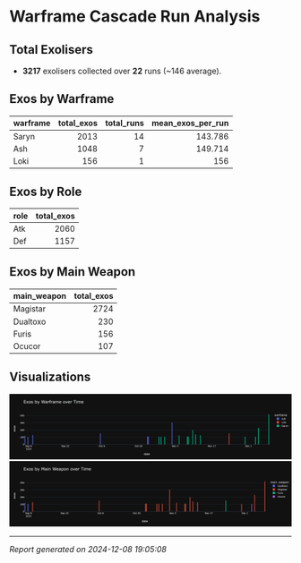 # Warframe Cascade Run Analysis

## Total Exolisers
- **3217** exolisers collected over **22** runs (~146 average).

## Exos by Warframe
| warframe   |   total_exos |   total_runs |   mean_exos_per_run |
|:-----------|-------------:|-------------:|--------------------:|
| Saryn      |         2013 |           14 |             143.786 |
| Ash        |         1048 |            7 |             149.714 |
| Loki       |          156 |            1 |             156     |

## Exos by Role
| role   |   total_exos |
|:-------|-------------:|
| Atk    |         2060 |
| Def    |         1157 |

## Exos by Main Weapon
| main_weapon   |   total_exos |
|:--------------|-------------:|
| Magistar      |         2724 |
| Dualtoxo      |          230 |
| Furis         |          156 |
| Ocucor        |          107 |

## Visualizations
![Exos by Warframe over Time](exos_by_warframe_over_time.png)
![Exos by Main Weapon over Time](exos_by_weapon_over_time.png)

---

*Report generated on 2024-12-08 19:05:08*
